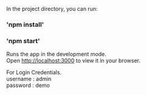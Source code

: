 In the project directory, you can run:
### 'npm install'
### 'npm start'

Runs the app in the development mode.\
Open [http://localhost:3000](http://localhost:3000) to view it in your browser.

For Login Credentials.\
    username : admin\
    password : demo
